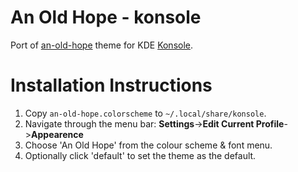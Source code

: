 # An Old Hope - konsole
Port of [an-old-hope][an-old-hope] theme for KDE [Konsole][konsole].

[an-old-hope]: https://github.com/jesseleite/an-old-hope-syntax-atom
[konsole]: https://konsole.kde.org/

# Installation Instructions
1. Copy `an-old-hope.colorscheme` to `~/.local/share/konsole`.
2. Navigate through the menu bar: **Settings**->**Edit Current Profile**->**Appearence**
3. Choose 'An Old Hope' from the colour scheme & font menu.
4. Optionally click 'default' to set the theme as the default.
